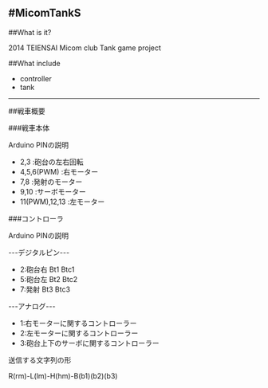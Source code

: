 #MicomTankS
---------

##What is it?

2014 TEIENSAI Micom club Tank game project

##What include

* controller
* tank

---------

##戦車概要

###戦車本体 

Arduino 
PINの説明

* 2,3           :砲台の左右回転
* 4,5,6(PWM)    :右モーター
* 7,8           :発射のモーター
* 9,10          :サーボモーター
* 11(PWM),12,13 :左モーター

###コントローラ

Arduino
PINの説明

---デジタルピン---

* 2:砲台右 Bt1 Btc1
* 5:砲台左 Bt2 Btc2
* 7:発射   Bt3 Btc3

---アナログ---
   
* 1:右モーターに関するコントローラー
* 2:左モーターに関するコントローラー
* 3:砲台上下のサーボに関するコントローラー

送信する文字列の形

R(rm)-L(lm)-H(hm)-B(b1)(b2)(b3)
